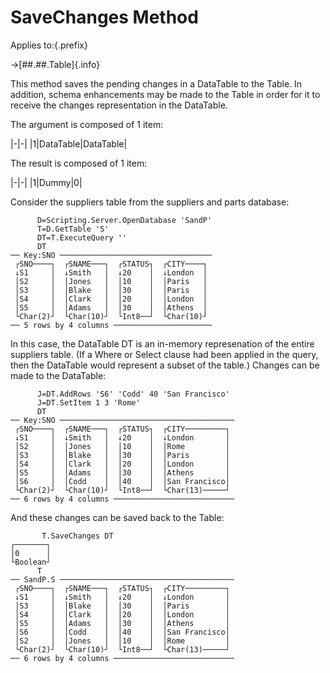 # SaveChanges Method

Applies to:{.prefix}

→[##.##.Table]{.info}

This method saves the pending changes in a DataTable to the Table. In addition, schema enhancements
may be made to the Table in order for it to receive the changes representation in the DataTable.

The argument is composed of 1 item:

|-|-|
|1|DataTable|DataTable|

The result is composed of 1 item:

|-|-|
|1|Dummy|0|

Consider the suppliers table from the suppliers and parts database:

~~~
      D=Scripting.Server.OpenDatabase 'SandP'
      T=D.GetTable 'S'
      DT=T.ExecuteQuery ''
      DT
── Key:SNO ──────────────────────────────────
 ┌SNO────┐  ┌SNAME───┐  ┌STATUS┐  ┌CITY────┐
 ↓S1     │  ↓Smith   │  ↓20    │  ↓London  │
 │S2     │  │Jones   │  │10    │  │Paris   │
 │S3     │  │Blake   │  │30    │  │Paris   │
 │S4     │  │Clark   │  │20    │  │London  │
 │S5     │  │Adams   │  │30    │  │Athens  │
 └Char(2)┘  └Char(10)┘  └Int8──┘  └Char(10)┘
── 5 rows by 4 columns ──────────────────────
~~~

In this case, the DataTable DT is an in-memory represenation of the entire suppliers table. (If a
Where or Select clause had been applied in the query, then the DataTable would represent a subset
of the table.) Changes can be made to the DataTable:

~~~
      J=DT.AddRows 'S6' 'Codd' 40 'San Francisco'
      J=DT.SetItem 1 3 'Rome'
      DT
── Key:SNO ───────────────────────────────────────
 ┌SNO────┐  ┌SNAME───┐  ┌STATUS┐  ┌CITY─────────┐
 ↓S1     │  ↓Smith   │  ↓20    │  ↓London       │
 │S2     │  │Jones   │  │10    │  │Rome         │
 │S3     │  │Blake   │  │30    │  │Paris        │
 │S4     │  │Clark   │  │20    │  │London       │
 │S5     │  │Adams   │  │30    │  │Athens       │
 │S6     │  │Codd    │  │40    │  │San Francisco│
 └Char(2)┘  └Char(10)┘  └Int8──┘  └Char(13)─────┘
── 6 rows by 4 columns ───────────────────────────
~~~

And these changes can be saved back to the Table:

~~~
       T.SaveChanges DT
┌───────┐
│0      │
└Boolean┘
      T
── SandP.S ───────────────────────────────────────
 ┌SNO────┐  ┌SNAME───┐  ┌STATUS┐  ┌CITY─────────┐
 ↓S1     │  ↓Smith   │  ↓20    │  ↓London       │
 │S3     │  │Blake   │  │30    │  │Paris        │
 │S4     │  │Clark   │  │20    │  │London       │
 │S5     │  │Adams   │  │30    │  │Athens       │
 │S6     │  │Codd    │  │40    │  │San Francisco│
 │S2     │  │Jones   │  │10    │  │Rome         │
 └Char(2)┘  └Char(10)┘  └Int8──┘  └Char(13)─────┘
── 6 rows by 4 columns ───────────────────────────
~~~

